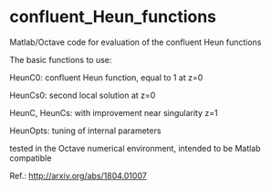 # confluent_Heun_functions

Matlab/Octave code for evaluation of the confluent Heun functions

The basic functions to use:

HeunC0: confluent Heun function, equal to 1 at z=0

HeunCs0: second local solution at z=0

HeunC, HeunCs: with improvement near singularity z=1

HeunOpts: tuning of internal parameters

tested in the Octave numerical environment, intended to be Matlab compatible

Ref.: http://arxiv.org/abs/1804.01007
